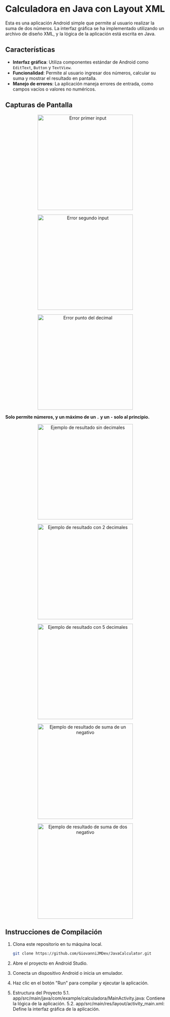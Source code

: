 # Calculadora en Java con Layout XML

Esta es una aplicación Android simple que permite al usuario realizar la suma de dos números. La interfaz gráfica se ha implementado utilizando un archivo de diseño XML, y la lógica de la aplicación está escrita en Java.

## Características

- **Interfaz gráfica**: Utiliza componentes estándar de Android como `EditText`, `Button` y `TextView`.
- **Funcionalidad**: Permite al usuario ingresar dos números, calcular su suma y mostrar el resultado en pantalla.
- **Manejo de errores**: La aplicación maneja errores de entrada, como campos vacíos o valores no numéricos.

## Capturas de Pantalla

<p align="center">
  <img src="https://github.com/user-attachments/assets/2b2a8d0d-f10d-4b1e-b303-5b2f68e2c4a2" alt="Error primer input" style="height: 300px; width: auto;" />
</p>
<p align="center">
  <img src="https://github.com/user-attachments/assets/f2867c45-ad9f-4074-b314-4387f7899a45" alt="Error segundo input" style="height: 300px; width: auto;" />
</p>
<p align="center">
  <img src="https://github.com/user-attachments/assets/0bf4482e-f50b-4b88-b655-d81a20b2198f" alt="Error punto del decimal" style="height: 300px; width: auto;" />
</p>

<p>
  <strong>Solo permite números, y un máximo de un <code>.</code> y un <code>-</code> solo al principio.</strong>
</p>

<p align="center">
  <img src="https://github.com/user-attachments/assets/9748e5c4-92ab-411e-a932-198193016b06" alt="Ejemplo de resultado sin decimales" style="height: 300px; width: auto;" />
</p>
<p align="center">
  <img src="https://github.com/user-attachments/assets/96150e72-3214-47b8-af1a-97fba482f24f" alt="Ejemplo de resultado con 2 decimales" style="height: 300px; width: auto;" />
</p>
<p align="center">
  <img src="https://github.com/user-attachments/assets/0bf8fe5f-4ae9-4273-81c5-b7e726d4a291" alt="Ejemplo de resultado con 5 decimales" style="height: 300px; width: auto;" />
</p>

<p align="center">
  <img src="https://github.com/user-attachments/assets/2c4e9119-ddff-4058-8d80-3be335ad03e7" alt="Ejemplo de resultado de suma de un negativo" style="height: 300px; width: auto;" />
</p>

<p align="center">
  <img src="https://github.com/user-attachments/assets/a387c55f-a0fd-4ee0-9508-94b59a7e4acb" alt="Ejemplo de resultado de suma de dos negativo" style="height: 300px; width: auto;" />
</p>



## Instrucciones de Compilación

1. Clona este repositorio en tu máquina local.
   ```bash
   git clone https://github.com/GiovanniJMDev/JavaCalculator.git
   ```
   
2. Abre el proyecto en Android Studio.

3. Conecta un dispositivo Android o inicia un emulador.

4. Haz clic en el botón "Run" para compilar y ejecutar la aplicación.

5. Estructura del Proyecto
   5.1. app/src/main/java/com/example/calculadora/MainActivity.java: Contiene la lógica de la aplicación.
   5.2. app/src/main/res/layout/activity_main.xml: Define la interfaz gráfica de la aplicación.
